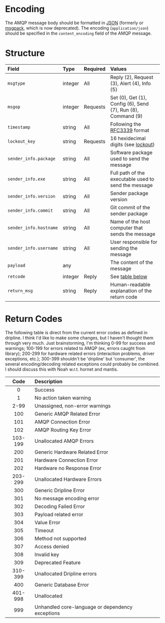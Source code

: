 Encoding
========

The AMQP message body should be formatted in [JSON](http://json.org) (formerly or [msgpack](http://msgpack.org), which is now deprecated).  The encoding (`application/json`) should be specified in the `content_encoding` field of the AMQP message.

Structure
=========

| Field | Type | Required | Values |
|:------|:-----|:---------|:-------|
| `msgtype` | integer | All | Reply (2), Request (3), Alert (4), Info (5) |
| `msgop`   | integer | Requests | Set (0), Get (1), Config (6), Send (7), Run (8), Command (9) |
| `timestamp` | string | All | Following the [RFC3339](https://www.ietf.org/rfc/rfc3339.txt) format |
| `lockout_key` | string | Requests | 16 hexidecimal digits (see [lockout](#lockout)) |
| `sender_info.package` | string | All | Software package used to send the message |
| `sender_info.exe` | string | All | Full path of the executable used to send the message |
| `sender_info.version` | string | All | Sender package version |
| `sender_info.commit` | string | All | Git commit of the sender package |
| `sender_info.hostname` | string | All | Name of the host computer that sends the message |
| `sender_info.username` | string | All | User responsible for sending the message |
| `payload` | any | | The content of the message |  
| `retcode` | integer | Reply | See [table below](#return-codes) |  
| `return_msg` | string | Reply | Human-readable explanation of the return code



Return Codes
============

The following table is direct from the current error codes as defined in dripline. I think I'd like to make some changes, but I haven't thought them through very much. Just brainstorming, I'm thinking 0-99 for success and warnings; 100-199 for errors related to AMQP (ex, errors caught from library); 200-299 for hardware related errors (interaction problems, driver exceptions, etc.); 300-399 shouldn't be 'dripline' but 'consumer', the several encoding/decoding related exceptions could probably be combined. I should discuss this with Noah w.r.t. hornet and mantis.

| Code | Description |  
|:----:|:------------|  
| 0     | Success     |  
| 1     | No action taken warning |
| 2-99  | Unassigned, non-error warnings|  
| 100   | Generic AMQP Related Error |  
| 101   | AMQP Connection Error |  
| 102   | AMQP Routing Key Error |  
|103-199| Unallocated AMQP Errors |  
| 200   | Generic Hardware Related Error |  
| 201   | Hardware Connection Error |  
| 202   | Hardware no Response Error |  
|203-299| Unallocated Hardware Errors|  
| 300   | Generic Dripline Error |  
| 301   | No message encoding error |  
| 302   | Decoding Failed Error |  
| 303   | Payload related error |  
| 304   | Value Error |  
| 305   | Timeout |  
| 306   | Method not supported |  
| 307   | Access denied |
| 308   | Invalid key |
| 309   | Deprecated Feature |
|310-399| Unallocated Dripline errors|  
| 400   | Generic Database Error |  
|401-998| Unallocated |  
|999    | Unhandled core-language or dependency exceptions | 

